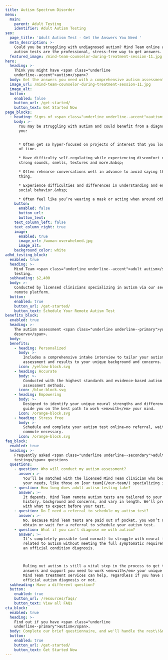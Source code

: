 ```yaml
---
title: Autism Spectrum Disorder
menu:
  main:
    parent: Adult Testing
    identifier: Adult Autism Testing
seo:
  page_title: 'Adult Autism Test - Get the Answers You Need '
  meta_description: >-
    Could you be struggling with undiagnosed autism? Mind Team online adult
    autism tests are the professional, stress-free way to get answers.
  featured_image: /mind-team-counselor-during-treatment-session-11.jpg
hero:
  heading: >-
    Think you might have <span class="underline
    underline--accent">autism</span>?
  body: Get the answers you need with a comprehensive autism assessment.&nbsp;
  image_url: /mind-team-counselor-during-treatment-session-11.jpg
  image_alt:
  button:
    enabled: false
    button_url: /get-started/
    button_text: Get Started Now
page_blocks:
  - heading: Signs of <span class="underline underline--accent">autism</span> in adults
    body: >-
      You may be struggling with autism and could benefit from a diagnosis if
      you:


      * Often get so hyper-focused on projects of interest that you lose track
      of time.

      * Have difficulty self-regulating while experiencing discomfort due to
      strong sounds, smells, textures and more.&nbsp;

      * Often rehearse conversations well in advance to avoid saying the “wrong”
      thing.

      * Experience difficulties and differences in understanding and engaging in
      social behavior.&nbsp;

      * Often feel like you’re wearing a mask or acting when around others.
    button:
      enabled: false
      button_url:
      button_text:
    text_column_left: false
    text_column_right: true
    image:
      enabled: true
      image_url: /woman-overwhelmed.jpg
      image_alt:
    background_color: white
adhd_testing_block:
  enabled: true
  heading: >-
    Mind Team <span class="underline underline--accent">adult autism</span>
    testing.
  subheading: $2,400
  body: >-
    Conducted by licensed clinicians specializing in autism via our secure,
    remote platform.
  button:
    enabled: true
    button_url: /get-started/
    button_text: Schedule Your Remote Autism Test
benefits_block:
  enabled: true
  heading: >-
    The autism assessment <span class="underline underline--primary">you
    deserve</span>.
  body:
  benefits:
    - heading: Personalized
      body: >-
        Includes a comprehensive intake interview to tailor your autism
        assessment and results to your unique background and concerns.
      icon: /yellow-block.svg
    - heading: Accurate
      body: >-
        Conducted with the highest standards and evidence-based autism
        assessment methods.
      icon: /blue-block.svg
    - heading: Empowering
      body: >-
        Designed to identify your unique neural strengths and differences and
        guide you on the best path to work <em>with</em> your mind.
      icon: /orange-block.svg
    - heading: Stress free
      body: >-
        Schedule and complete your autism test online—no referral, wait time or
        commute necessary.
      icon: /orange-block.svg
faq_block:
  enabled: true
  heading: >-
    Frequently asked <span class="underline underline--secondary">adult autism
    testing</span> questions
  questions:
    - question: Who will conduct my autism assessment?
      answer: >-
        You’ll be matched with the licensed Mind Team clinician who best fits
        your needs, like those on [our team](/our-team/) specializing in autism.
    - question: How long does adult autism testing take?
      answer: >-
        It depends. Mind Team remote autism tests are tailored to your unique
        history, background and concerns, and vary in length. We’ll prepare you
        with what to expect before your test.
    - question: Do I need a referral to schedule my autism test?
      answer: >-
        No. Because Mind Team tests are paid out of pocket, you won’t need to
        obtain or wait for a referral to schedule your autism test.
    - question: What if you can’t diagnose me with autism?
      answer: >-
        It’s completely possible (and normal) to struggle with neural functions
        related to autism without meeting the full symptomatic requirements for
        an official condition diagnosis. 



        Ruling out autism is still a vital step in the process to get the
        answers and support you need to work <em>with</em> your unique mind, and
        Mind Team treatment services can help, regardless if you have an
        official autism diagnosis or not.
  subheading: Have a different question?
  button:
    enabled: true
    button_url: /resources/faqs/
    button_text: View all FAQs
cta_block:
  enabled: true
  heading: >-
    Find out if you have <span class="underline
    underline--primary">autism</span>.
  body: Complete our brief questionnaire, and we'll handle the rest\!&nbsp;
  button:
    enabled: true
    button_url: /get-started/
    button_text: Get Started Now
---
```

